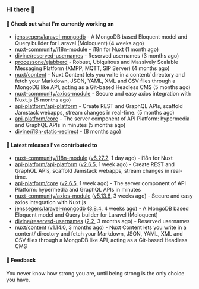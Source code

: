 ### Hi there 👋

#### 👷 Check out what I'm currently working on

- [jenssegers/laravel-mongodb](https://github.com/jenssegers/laravel-mongodb) - A MongoDB based Eloquent model and Query builder for Laravel (Moloquent) (4 weeks ago)
- [nuxt-community/i18n-module](https://github.com/nuxt-community/i18n-module) - i18n for Nuxt (1 month ago)
- [divine/reserved-usernames](https://github.com/divine/reserved-usernames) - Reserved usernames (3 months ago)
- [processone/ejabberd](https://github.com/processone/ejabberd) - Robust, Ubiquitous and Massively Scalable Messaging Platform (XMPP, MQTT, SIP Server) (4 months ago)
- [nuxt/content](https://github.com/nuxt/content) - Nuxt Content lets you write in a content/ directory and fetch your Markdown, JSON, YAML, XML and CSV files through a MongoDB like API, acting as a Git-based Headless CMS (5 months ago)
- [nuxt-community/axios-module](https://github.com/nuxt-community/axios-module) - Secure and easy axios integration with Nuxt.js (5 months ago)
- [api-platform/api-platform](https://github.com/api-platform/api-platform) - Create REST and GraphQL APIs, scaffold Jamstack webapps, stream changes in real-time. (5 months ago)
- [api-platform/core](https://github.com/api-platform/core) - The server component of API Platform: hypermedia and GraphQL APIs in minutes (5 months ago)
- [divine/i18n-static-redirect](https://github.com/divine/i18n-static-redirect) -  (8 months ago)

#### 🔭 Latest releases I've contributed to

- [nuxt-community/i18n-module](https://github.com/nuxt-community/i18n-module) ([v6.27.2](https://github.com/nuxt-community/i18n-module/releases/tag/v6.27.2), 1 day ago) - i18n for Nuxt
- [api-platform/api-platform](https://github.com/api-platform/api-platform) ([v2.6.5](https://github.com/api-platform/api-platform/releases/tag/v2.6.5), 1 week ago) - Create REST and GraphQL APIs, scaffold Jamstack webapps, stream changes in real-time.
- [api-platform/core](https://github.com/api-platform/core) ([v2.6.5](https://github.com/api-platform/core/releases/tag/v2.6.5), 1 week ago) - The server component of API Platform: hypermedia and GraphQL APIs in minutes
- [nuxt-community/axios-module](https://github.com/nuxt-community/axios-module) ([v5.13.6](https://github.com/nuxt-community/axios-module/releases/tag/v5.13.6), 3 weeks ago) - Secure and easy axios integration with Nuxt.js
- [jenssegers/laravel-mongodb](https://github.com/jenssegers/laravel-mongodb) ([3.8.4](https://github.com/jenssegers/laravel-mongodb/releases/tag/3.8.4), 4 weeks ago) - A MongoDB based Eloquent model and Query builder for Laravel (Moloquent)
- [divine/reserved-usernames](https://github.com/divine/reserved-usernames) ([2.2](https://github.com/divine/reserved-usernames/releases/tag/2.2), 3 months ago) - Reserved usernames
- [nuxt/content](https://github.com/nuxt/content) ([v1.14.0](https://github.com/nuxt/content/releases/tag/v1.14.0), 3 months ago) - Nuxt Content lets you write in a content/ directory and fetch your Markdown, JSON, YAML, XML and CSV files through a MongoDB like API, acting as a Git-based Headless CMS

#### 💬 Feedback
You never know how strong you are, until being strong is the only choice you have.